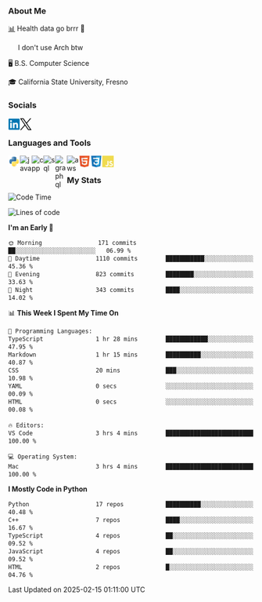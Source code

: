 ### About Me
<p><a href="https://datavant.com">📊</a> Health data go brrr 🏥</p>
<p>
  <img src="https://www.projectwizards.net/media/pages/blog/2020/03/macos-08-zoom/c94bb008d1-1638367948/macos.png" width="16px" height="16px"/>
  I don't use Arch btw
</p>
<p>🖥️ B.S. Computer Science</p>
<p>🎓 California State University, Fresno</p>

### Socials
<a href="https://linkedin.com/in/jwhitlow45">
  <img align="left"
       alt="jwhitlow45 | LinkedIn"
       width="24px"
       src="https://raw.githubusercontent.com/devicons/devicon/9f4f5cdb393299a81125eb5127929ea7bfe42889/icons/linkedin/linkedin-original.svg" />
</a>
<a href="https://twitter.com/jdubbleuu">
  <img align="left"
       alt="jwhitlow45 | Twitter"
       width="24px"
       src="https://raw.githubusercontent.com/devicons/devicon/9f4f5cdb393299a81125eb5127929ea7bfe42889/icons/twitter/twitter-original.svg" />
</a>
</br>
  
### Languages and Tools
<img align="left"
     alt="python"
     width="24px"
     src="https://raw.githubusercontent.com/devicons/devicon/9f4f5cdb393299a81125eb5127929ea7bfe42889/icons/python/python-original.svg" />
<img align="left"
     alt="java"
     width="24px"
     src="https://cdn-icons-png.flaticon.com/512/226/226777.png" />
<img align="left"
     alt="cpp"
     width="24px"
     src="https://user-images.githubusercontent.com/46979583/126382262-4e346824-04ae-4424-9270-b0bf3d30961c.png" />
<img align="left"
     alt="sql"
     width="24px"
     src="https://www.freepnglogos.com/uploads/logo-mysql-png/logo-mysql-part-azure-sql-database-with-azure-active-directory-17.png" />
<img align="left"
     alt="graphql"
     width="24px"
     src="https://upload.wikimedia.org/wikipedia/commons/thumb/1/17/GraphQL_Logo.svg/2048px-GraphQL_Logo.svg.png" />
<img align="left"
     alt="aws"
     width="24px"
     src="https://upload.wikimedia.org/wikipedia/commons/thumb/9/93/Amazon_Web_Services_Logo.svg/1024px-Amazon_Web_Services_Logo.svg.png" />
<img align="left"
     alt="html"
     width="24px"
     src="https://raw.githubusercontent.com/devicons/devicon/9f4f5cdb393299a81125eb5127929ea7bfe42889/icons/html5/html5-original.svg" />
<img align="left"
     alt="css"
     width="24px"
     src="https://raw.githubusercontent.com/devicons/devicon/9f4f5cdb393299a81125eb5127929ea7bfe42889/icons/css3/css3-original.svg" />
<img align="left"
     alt="js"
     width="24px"
     src="https://raw.githubusercontent.com/devicons/devicon/9f4f5cdb393299a81125eb5127929ea7bfe42889/icons/javascript/javascript-plain.svg" />
 </br>

### My Stats
<!--START_SECTION:waka-->
![Code Time](http://img.shields.io/badge/Code%20Time-503%20hrs%2014%20mins-blue)

![Lines of code](https://img.shields.io/badge/From%20Hello%20World%20I%27ve%20Written-184.1%20thousand%20lines%20of%20code-blue)

**I'm an Early 🐤** 

```text
🌞 Morning                171 commits         ██░░░░░░░░░░░░░░░░░░░░░░░   06.99 % 
🌆 Daytime                1110 commits        ███████████░░░░░░░░░░░░░░   45.36 % 
🌃 Evening                823 commits         ████████░░░░░░░░░░░░░░░░░   33.63 % 
🌙 Night                  343 commits         ████░░░░░░░░░░░░░░░░░░░░░   14.02 % 
```


📊 **This Week I Spent My Time On** 

```text
💬 Programming Languages: 
TypeScript               1 hr 28 mins        ████████████░░░░░░░░░░░░░   47.95 % 
Markdown                 1 hr 15 mins        ██████████░░░░░░░░░░░░░░░   40.87 % 
CSS                      20 mins             ███░░░░░░░░░░░░░░░░░░░░░░   10.98 % 
YAML                     0 secs              ░░░░░░░░░░░░░░░░░░░░░░░░░   00.09 % 
HTML                     0 secs              ░░░░░░░░░░░░░░░░░░░░░░░░░   00.08 % 

🔥 Editors: 
VS Code                  3 hrs 4 mins        █████████████████████████   100.00 % 

💻 Operating System: 
Mac                      3 hrs 4 mins        █████████████████████████   100.00 % 
```

**I Mostly Code in Python** 

```text
Python                   17 repos            ██████████░░░░░░░░░░░░░░░   40.48 % 
C++                      7 repos             ████░░░░░░░░░░░░░░░░░░░░░   16.67 % 
TypeScript               4 repos             ██░░░░░░░░░░░░░░░░░░░░░░░   09.52 % 
JavaScript               4 repos             ██░░░░░░░░░░░░░░░░░░░░░░░   09.52 % 
HTML                     2 repos             █░░░░░░░░░░░░░░░░░░░░░░░░   04.76 % 
```




 Last Updated on 2025-02-15 01:11:00 UTC
<!--END_SECTION:waka-->
